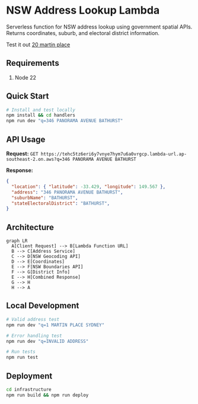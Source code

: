 # NSW Address Lookup Lambda

Serverless function for NSW address lookup using government spatial APIs. Returns coordinates, suburb, and electoral district information.

Test it out [20 martin place](https://tehc5tz6eri6y7vnye7hym7u6a0vrgcp.lambda-url.ap-southeast-2.on.aws/?q=1%20MARTIN%20PLACE%20SYDNEY)


## Requirements
1. Node 22

## Quick Start

```bash
# Install and test locally
npm install && cd handlers
npm run dev "q=346 PANORAMA AVENUE BATHURST"
```

## API Usage

**Request:** `GET https://tehc5tz6eri6y7vnye7hym7u6a0vrgcp.lambda-url.ap-southeast-2.on.aws?q=346 PANORAMA AVENUE BATHURST`

**Response:**
```json
{
  "location": { "latitude": -33.429, "longitude": 149.567 },
  "address": "346 PANORAMA AVENUE BATHURST",
  "suburbName": "BATHURST",
  "stateElectoralDistrict": "BATHURST",
}
```

## Architecture

```mermaid
graph LR
  A[Client Request] --> B[Lambda Function URL]
  B --> C[Address Service]
  C --> D[NSW Geocoding API]
  D --> E[Coordinates]
  E --> F[NSW Boundaries API]
  F --> G[District Info]
  E --> H[Combined Response]
  G --> H
  H --> A
```

## Local Development

```bash
# Valid address test
npm run dev "q=1 MARTIN PLACE SYDNEY"

# Error handling test  
npm run dev "q=INVALID ADDRESS"

# Run tests
npm run test
```

## Deployment

```bash
cd infrastructure
npm run build && npm run deploy
```